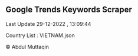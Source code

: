 

## Google Trends Keywords Scraper 
 
Last Update 29-12-2022 , 13:09:44

Country List :
VIETNAM.json



© Abdul Muttaqin 
